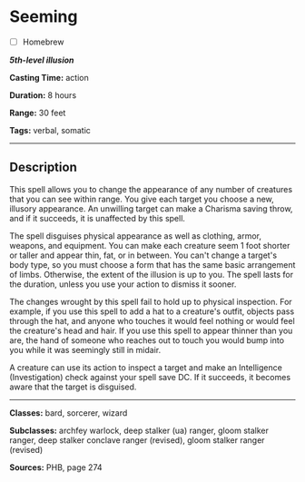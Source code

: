 # Seeming

- [ ] Homebrew

***5th-level illusion***

**Casting Time:** action

**Duration:** 8 hours

**Range:** 30 feet

**Tags:** verbal, somatic

---

## Description
This spell allows you to change the appearance of any number of creatures that you can see within range.
You give each target you choose a new, illusory appearance.
An unwilling target can make a Charisma saving throw, and if it succeeds, it is unaffected by this spell.

The spell disguises physical appearance as well as clothing, armor, weapons, and equipment.
You can make each creature seem 1 foot shorter or taller and appear thin, fat, or in between.
You can't change a target's body type, so you must choose a form that has the same basic arrangement of limbs.
Otherwise, the extent of the illusion is up to you.
The spell lasts for the duration, unless you use your action to dismiss it sooner.

The changes wrought by this spell fail to hold up to physical inspection.
For example, if you use this spell to add a hat to a creature's outfit, objects pass through the hat, and anyone who touches it would feel nothing or would feel the creature's head and hair.
If you use this spell to appear thinner than you are, the hand of someone who reaches out to touch you would bump into you while it was seemingly still in midair.

A creature can use its action to inspect a target and make an Intelligence (Investigation) check against your spell save DC.
If it succeeds, it becomes aware that the target is disguised.

---

**Classes:** bard, sorcerer, wizard

**Subclasses:** archfey warlock, deep stalker (ua) ranger, gloom stalker ranger, deep stalker conclave ranger (revised), gloom stalker ranger (revised)

**Sources:** PHB, page 274
